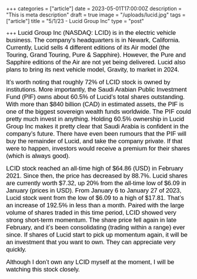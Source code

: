 +++
categories = ["article"]
date = 2023-05-01T17:00:00Z
description = "This is meta description"
draft = true
image = "/uploads/lucid.jpg"
tags = ["article"]
title = "5/1/23 - Lucid Group Inc"
type = "post"

+++
<span style="color:black"><span style="font-family:Arial; font-size:1.2em;">Lucid Group Inc (NASDAQ: LCID) is in the electric vehicle business. The company's headquarters is in Newark, California. Currently, Lucid sells 4 different editions of its Air model (the Touring, Grand Touring, Pure & Sapphire). However, the Pure and Sapphire editions of the Air are not yet being delivered. Lucid also plans to bring its next vehicle model, Gravity, to market in 2024.</span></span>

<span style="color:black"><span style="font-family:Arial; font-size:1.2em;">It’s worth noting that roughly 72% of LCID stock is owned by institutions. More importantly, the Saudi Arabian Public Investment Fund (PIF) owns about 60.5% of Lucid’s total shares outstanding. With more than $840 billion (CAD) in estimated assets, the PIF is one of the biggest sovereign wealth funds worldwide. The PIF could pretty much invest in anything. Holding 60.5% ownership in Lucid Group Inc makes it pretty clear that Saudi Arabia is confident in the company’s future. There have even been rumours that the PIF will buy the remainder of Lucid, and take the company private. If that were to happen, investors would receive a premium for their shares (which is always good).</span></span>

<span style="color:black"><span style="font-family:Arial; font-size:1.2em;">LCID stock reached an all-time high of $64.86 (USD) in February 2021. Since then, the price has decreased by 88.7%. Lucid shares are currently worth $7.32, up 20% from the all-time low of $6.09 in January (prices in USD). From January 6 to January 27 of 2023, Lucid stock went from the low of $6.09 to a high of $17.81. That’s an increase of 192.5% in less than a month. Paired with the large volume of shares traded in this time period, LCID showed very strong short-term momentum. The share price fell again in late February, and it’s been consolidating (trading within a range) ever since. If shares of Lucid start to pick up momentum again, it will be an investment that you want to own. They can appreciate very quickly.</span></span>

<span style="color:black"><span style="font-family:Arial; font-size:1.2em;">Although I don’t own any LCID myself at the moment, I will be watching this stock closely.</span></span>
